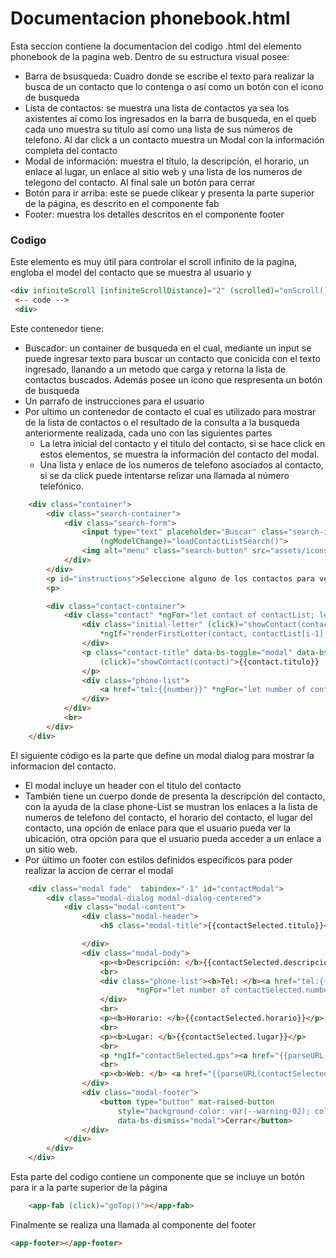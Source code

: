 # Documentacion phonebook.html

Esta seccion contiene la documentacion del codigo .html del elemento phonebook de la pagina web. Dentro de su estructura visual posee: 
* Barra de bsusqueda: Cuadro donde se escribe el texto para realizar la busca de un contacto que lo contenga o así como un botón con el icono de busqueda
* Lista de contactos: se muestra una lista de contactos ya sea los axistentes aí como los ingresados en la barra de busqueda, en el queb cada uno muestra su titulo así como una  lista de sus números de telefono. Al dar click a un contacto muestra un Modal con la información completa del contacto
* Modal de información: muestra el título, la descripción, el horario, un enlace al lugar, un enlace al sitio web y una lista de los numeros de telegono del contacto. Al final sale un botón para cerrar
* Botón para ir arriba: este se puede clikear y presenta la parte superior de la página, es descrito en el componente fab
* Footer:  muestra los detalles descritos en el componente footer

### Codigo

Este elemento es muy útil para controlar el scroll infinito de la pagina, engloba el model del contacto que se muestra al usuario y 
``` html
<div infiniteScroll [infiniteScrollDistance]="2" (scrolled)="onScroll()" style="min-height: 100%">
 <-- code -->
 <div>
```

Este contenedor tiene:
+ Buscador: un container de busqueda en el cual, mediante un input se puede ingresar texto para buscar un contacto que conicida con el texto ingresado, llanando a un metodo que carga y retorna la lista de contactos buscados. Además posee un icono que respresenta un botón de busqueda
+ Un parrafo de instrucciones para el usuario
+ Por ultimo un contenedor de contacto el cual es utilizado para mostrar de la lista de contactos o el resultado de la consulta a la busqueda anteriormente realizada, cada uno con las siguientes partes 
  +  La letra inicial del contacto y el titulo del contacto, si se hace click en estos elementos, se muestra la información del contacto del modal.
  +  Una lista y enlace de los numeros de telefono asociados al contacto, si se da click puede intentarse relizar una llamada al número telefónico.
``` html 
    <div class="container">
        <div class="search-container">
            <div class="search-form">
                <input type="text" placeholder="Buscar" class="search-input" [(ngModel)]="searchQuery"
                    (ngModelChange)="loadContactListSearch()">
                <img alt="menu" class="search-button" src="assets/icons/search.svg" width="24px" heigth="24px">
            </div>
        </div>
        <p id="instructions">Seleccione alguno de los contactos para ver más información de este.
        <p>

        <div class="contact-container">
            <div class="contact" *ngFor="let contact of contactList; let i = index">
                <div class="initial-letter" (click)="showContact(contact)"
                    *ngIf="renderFirstLetter(contact, contactList[i-1], i);"><b>{{contact.titulo[0]}}</b>
                </div>
                <p class="contact-title" data-bs-toggle="modal" data-bs-target="#contactModal"
                    (click)="showContact(contact)">{{contact.titulo}}
                </p>
                <div class="phone-list">
                    <a href="tel:{{number}}" *ngFor="let number of contact.numberList">{{number}}</a>
                </div>
            </div>
            <br>
        </div>
    </div>
```

El siguiente código es la parte que define un modal dialog para mostrar la informacion del contacto.
+ El modal incluye un header con el titulo del contacto
+ También tiene un cuerpo donde de presenta la descripción del contacto, con la ayuda de la clase phone-List se mustran los enlaces a la lista de numeros de telefono del contacto, el horario del contacto, el lugar del contacto, una opción de enlace para que el usuario pueda ver la ubicación, otra opción para que el usuario pueda acceder a un enlace a un sitio web. 
+ Por último un footer con estilos definidos específicos para poder realizar la accion de cerrar el modal

``` html
    <div class="modal fade"  tabindex="-1" id="contactModal">
        <div class="modal-dialog modal-dialog-centered">
            <div class="modal-content">
                <div class="modal-header">
                    <h5 class="modal-title">{{contactSelected.titulo}}</h5>

                </div>
                <div class="modal-body">
                    <p><b>Descripción: </b>{{contactSelected.descripcion}}</p>
                    <br>
                    <div class="phone-list"><b>Tel: </b><a href="tel:{{number}}"
                            *ngFor="let number of contactSelected.numberList">{{number}}</a>
                    </div>
                    <br>
                    <p><b>Horario: </b>{{contactSelected.horario}}</p>
                    <br>
                    <p><b>Lugar: </b>{{contactSelected.lugar}}</p>
                    <br>
                    <p *ngIf="contactSelected.gps"><a href="{{parseURL(contactSelected.gps)}}">Ver Dirección</a></p>
                    <br>
                    <p><b>Web: </b> <a href="{{parseURL(contactSelected.web)}}">{{parseURL(contactSelected.web)}}</a></p>
                </div>
                <div class="modal-footer">
                    <button type="button" mat-raised-button
                        style="background-color: var(--warning-02); color:var(--font-4);"
                        data-bs-dismiss="modal">Cerrar</button>
                </div>
            </div>
        </div>
    </div>
```

Esta parte del codigo contiene un componente que se incluye un botón para ir a la parte superior de la página
``` html
    <app-fab (click)="goTop()"></app-fab>
``` 

Finalmente se realiza una llamada al componente del footer
``` html 
<app-footer></app-footer>
```
